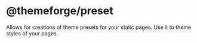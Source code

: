 # @themeforge/preset

Allows for creations of theme presets for your static pages. Use it to theme styles of your pages.
